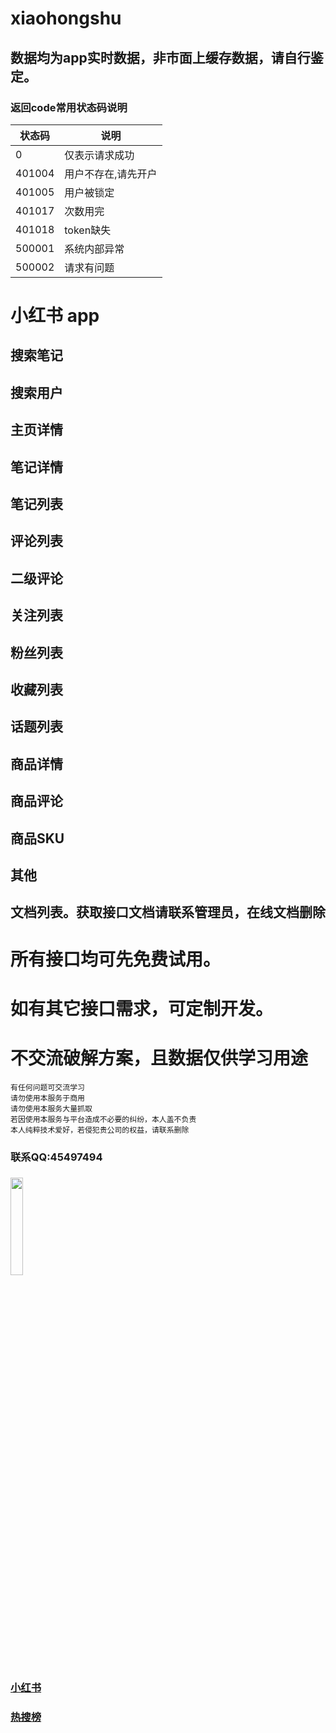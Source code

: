 <!--  ### 江湖再见 ##  小红书数据采集, 支持日采400万+！  -->
    
# xiaohongshu  
 
##  数据均为app实时数据，非市面上缓存数据，请自行鉴定。
    
### 返回code常用状态码说明
|状态码|说明|
|--|--|
|0|仅表示请求成功|
|401004|用户不存在,请先开户|
|401005|用户被锁定|
|401017|次数用完|
|401018|token缺失|
|500001|系统内部异常|
|500002|请求有问题|

<!-- 
## 话题详情
## 话题列表
## 搜索-发现热点（热搜榜）
## 搜索-下拉推荐
## 首页笔记列表
## 首页分类列表
-->

# 小红书 app 

## 搜索笔记
## 搜索用户
## 主页详情
## 笔记详情
## 笔记列表
## 评论列表
## 二级评论
## 关注列表
## 粉丝列表
## 收藏列表
## 话题列表
## 商品详情
## 商品评论
## 商品SKU
## 其他
## 文档列表。获取接口文档请联系管理员，在线文档删除

# 所有接口均可先免费试用。
# 如有其它接口需求，可定制开发。
# 不交流破解方案，且数据仅供学习用途

```
有任何问题可交流学习  
请勿使用本服务于商用   
请勿使用本服务大量抓取   
若因使用本服务与平台造成不必要的纠纷，本人盖不负责  
本人纯粹技术爱好，若侵犯贵公司的权益，请联系删除
``` 

### 联系QQ:45497494
###
<img src="https://qr.api.cli.im/newqr/create?data=https%253A%252F%252Fqm.qq.com%252Fcgi-bin%252Fqm%252Fqr%253Fk%253DgsXU_14bQsI8BdSevrFzHU7vIYnRCnFQ%2526noverify%253D0&level=H&transparent=false&bgcolor=%23FFFFFF&forecolor=%23000000&blockpixel=12&marginblock=1&logourl=&logoshape=no&size=500&kid=cliim&key=211db538a2ba8c28441f5d952fe165db" width="20%">

### [小红书](https://github.com/canglingzhiyue/xiaohongshu)
### [热搜榜](https://github.com/canglingzhiyue/hot_search)
